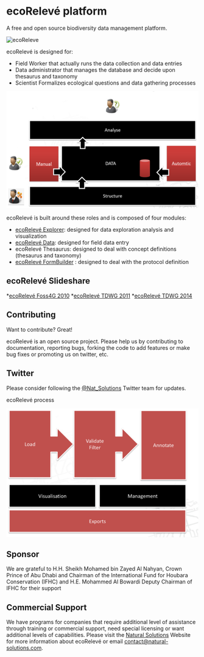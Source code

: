 ecoRelevé platform
=========
A free and open source biodiversity data management platform.

![ecoReleve](http://ecoreleve.googlecode.com/files/ecoreleve%20logo%20small.jpg)

ecoRelevé is designed for:

* Field Worker that actually runs the data collection and data entries
* Data administrator that manages the database and decide upon thesaurus and taxonomy 
* Scientist Formalizes ecological questions and data gathering processes

![ecoRelevé architecture](https://github.com/NaturalSolutions/ecoReleve/blob/master/Images/newecoReleve2.png)

ecoRelevé is built around these roles and is composed of four modules:

* [ecoRelevé Explorer](http://naturalsolutions.github.com/ecoReleve-Explorer/): designed for data exploration analysis and visualization
* [ecoRelevé Data](https://github.com/NaturalSolutions/ecoReleve-Data): designed for field data entry
* ecoRelevé Thesaurus: designed to deal with concept definitions (thesaurus and taxonomy)
* [ecoRelevé FormBuilder](https://github.com/NaturalSolutions/NS.UI.FormBuilder) : designed to deal with the protocol definition 


ecoRelevé Slideshare
------------

*[ecoRelevé Foss4G 2010](http://fr.slideshare.net/orovellotti/ns-foss4-g-5228378)
*[ecoRelevé TDWG 2011](http://fr.slideshare.net/orovellotti/tdwg2011)
*[ecoRelevé TDWG 2014](http://fr.slideshare.net/orovellotti/orovellotti-eco-releve-tdwg-2014)


Contributing
------------

Want to contribute? Great!

ecoRelevé is an open source project. Please help us by contributing to documentation, reporting bugs, forking the code to add features or make bug fixes or promoting us on twitter, etc.

Twitter
------------
Please consider following the [@Nat_Solutions](https://twitter.com/Nat_Solutions) Twitter team for updates.


ecoRelevé process

![ecoRelevé](https://github.com/NaturalSolutions/ecoReleve/blob/master/Images/newecoReleve.png)


Sponsor
------------

We are grateful to H.H. Sheikh Mohamed bin Zayed Al Nahyan, Crown Prince of Abu Dhabi and Chairman of the International Fund for Houbara Conservation (IFHC) and  H.E. Mohammed Al Bowardi Deputy Chairman of IFHC for their support

Commercial Support
------------

We have programs for companies that require additional level of assistance through training or commercial support, need special licensing or want additional levels of capabilities. Please visit the  [Natural Solutions](http://www.natural-solutions.eu/) Website for more information about ecoRelevé or email contact@natural-solutions.com.



